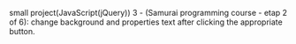small project(JavaScript(jQuery)) 3 - (Samurai programming course - etap 2 of 6): change background and properties text after clicking the appropriate button.
